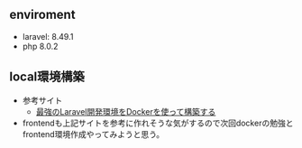 ## enviroment
- laravel: 8.49.1
- php 8.0.2

## local環境構築
- 参考サイト
    - [最強のLaravel開発環境をDockerを使って構築する](https://qiita.com/ucan-lab/items/5fc1281cd8076c8ac9f4)
- frontendも上記サイトを参考に作れそうな気がするので次回dockerの勉強とfrontend環境作成やってみようと思う。